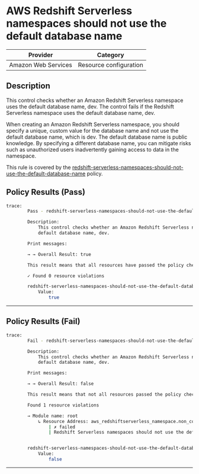 # AWS Redshift Serverless namespaces should not use the default database name

| Provider            | Category               |
| ------------------- | ---------------------- |
| Amazon Web Services | Resource configuration |

## Description

This control checks whether an Amazon Redshift Serverless namespace uses the default database name, dev. The control fails if the Redshift Serverless namespace uses the default database name, dev.

When creating an Amazon Redshift Serverless namespace, you should specify a unique, custom value for the database name and not use the default database name, which is dev. The default database name is public knowledge. By specifying a different database name, you can mitigate risks such as unauthorized users inadvertently gaining access to data in the namespace.

This rule is covered by the [redshift-serverless-namespaces-should-not-use-the-default-database-name](redshiftserverless/redshift-serverless-namespaces-should-not-use-the-default-database-name.sentinel) policy.

## Policy Results (Pass)

```bash
trace:
        Pass - redshift-serverless-namespaces-should-not-use-the-default-database-name.sentinel

        Description:
            This control checks whether an Amazon Redshift Serverless namespace uses the
            default database name, dev.

        Print messages:

        → → Overall Result: true

        This result means that all resources have passed the policy check for the policy redshift-serverless-namespaces-should-not-use-the-default-database-name.

        ✓ Found 0 resource violations

        redshift-serverless-namespaces-should-not-use-the-default-database-name.sentinel:45:1 - Rule "main"
            Value:
                true
```

---

## Policy Results (Fail)

```bash
trace:
        Fail - redshift-serverless-namespaces-should-not-use-the-default-database-name.sentinel

        Description:
            This control checks whether an Amazon Redshift Serverless namespace uses the
            default database name, dev.

        Print messages:

        → → Overall Result: false

        This result means that not all resources passed the policy check and the protected behavior is not allowed for the policy redshift-serverless-namespaces-should-not-use-the-default-database-name.

        Found 1 resource violations

        → Module name: root
            ↳ Resource Address: aws_redshiftserverless_namespace.non_compliant_namespace
                | ✗ failed
                | Redshift Serverless namespaces should not use the default database name 'dev'. Refer to https://docs.aws.amazon.com/securityhub/latest/userguide/redshiftserverless-controls.html#redshiftserverless-7 for more details.


        redshift-serverless-namespaces-should-not-use-the-default-database-name.sentinel:45:1 - Rule "main"
            Value:
                false
```

---

